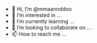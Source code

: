 - 👋 Hi, I’m @mmaannddoo
- 👀 I’m interested in ...
- 🌱 I’m currently learning ...
- 💞️ I’m looking to collaborate on ...
- 📫 How to reach me ...

<!---
mmaannddoo/mmaannddoo is a ✨ special ✨ repository because its `README.md` (this file) appears on your GitHub profile.
You can click the Preview link to take a look at your changes.
--->
